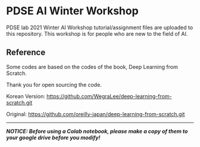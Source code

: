 # PDSE AI Winter Workshop

PDSE lab 2021 Winter AI Workshop tutorial/assignment files are uploaded to this repository.
This workshop is for people who are new to the field of AI.

## Reference
Some codes are based on the codes of the book, Deep Learning from Scratch. 

Thank you for open sourcing the code.

Korean Version: https://github.com/WegraLee/deep-learning-from-scratch.git

Original: https://github.com/oreilly-japan/deep-learning-from-scratch.git

---
***NOTICE: Before using a Colab notebook, please make a copy of them to your google drive before you modify!***

